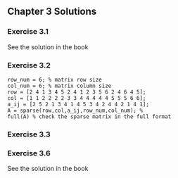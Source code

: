## Chapter 3 Solutions

### Exercise 3.1
See the solution in the book

### Exercise 3.2
```
row_num = 6; % matrix row size
col_num = 6; % matrix column size
row = [2 4 1 3 4 5 2 4 1 2 3 5 6 2 4 6 4 5];
col = [1 1 2 2 2 2 3 3 4 4 4 4 4 5 5 5 6 6];
a_ij = [2 5 2 1 3 4 1 4 5 3 4 2 4 4 2 1 4 1];
A = sparse(row,col,a_ij,row_num,col_num); %
full(A) % check the sparse matrix in the full format
```

### Exercise 3.3



### Exercise 3.6
See the solution in the book
